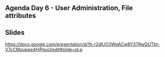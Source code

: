 ## Agenda Day 6 - User Administration, File attributes

## Slides

https://docs.google.com/presentation/d/1h-r2dIUO3WpACw8Y37RwQUTbt-V7cCMquppe4HjPeuU/edit#slide=id.p
